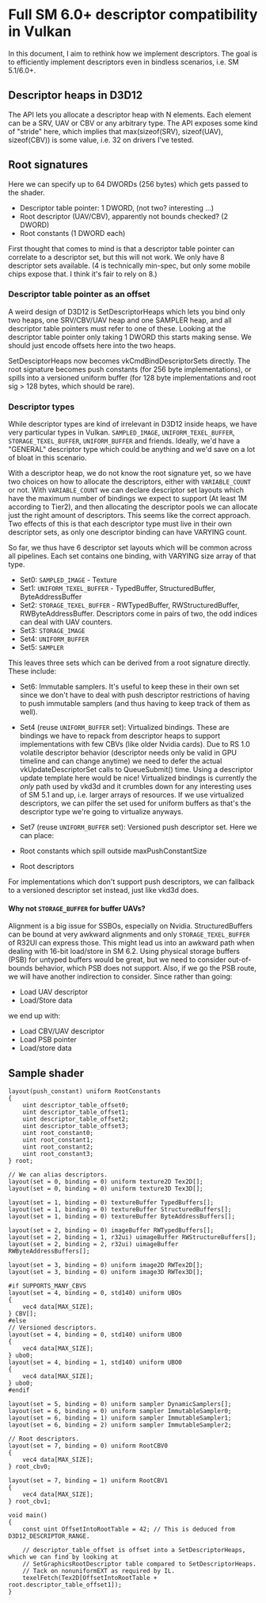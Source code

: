 # Full SM 6.0+ descriptor compatibility in Vulkan

In this document, I aim to rethink how we implement descriptors.
The goal is to efficiently implement descriptors even in bindless scenarios, i.e. SM 5.1/6.0+.

## Descriptor heaps in D3D12

The API lets you allocate a descriptor heap with N elements. Each element can be a SRV, UAV or CBV or any arbitrary type.
The API exposes some kind of "stride" here, which implies that max(sizeof(SRV), sizeof(UAV), sizeof(CBV)) is some value, i.e. 32 on drivers I've tested.

## Root signatures

Here we can specify up to 64 DWORDs (256 bytes) which gets passed to the shader.

- Descriptor table pointer: 1 DWORD, (not two? interesting ...)
- Root descriptor (UAV/CBV), apparently not bounds checked? (2 DWORD)
- Root constants (1 DWORD each)

First thought that comes to mind is that a descriptor table pointer can correlate to a descriptor set, but this will not work.
We only have 8 descriptor sets available. (4 is technically min-spec, but only some mobile chips expose that. I think it's fair to rely on 8.)

### Descriptor table pointer as an offset

A weird design of D3D12 is SetDescriptorHeaps which lets you bind only two heaps, one SRV/CBV/UAV heap and one SAMPLER heap, and all descriptor table pointers
must refer to one of these.
Looking at the descriptor table pointer only taking 1 DWORD this starts making sense. We should just encode offsets here into the two heaps.

SetDesciptorHeaps now becomes vkCmdBindDescriptorSets directly. The root signature becomes push constants (for 256 byte implementations),
or spills into a versioned uniform buffer (for 128 byte implementations and root sig > 128 bytes, which should be rare).

### Descriptor types

While descriptor types are kind of irrelevant in D3D12 inside heaps, we have very particular types in Vulkan.
`SAMPLED_IMAGE`, `UNIFORM_TEXEL_BUFFER`, `STORAGE_TEXEL_BUFFER`, `UNIFORM_BUFFER` and friends. Ideally, we'd have a "GENERAL" descriptor type which could be anything and we'd save on a lot of bloat in this scenario.

With a descriptor heap, we do not know the root signature yet, so we have two choices on how to allocate the descriptors, either with `VARIABLE_COUNT` or not.
With `VARIABLE_COUNT` we can declare descriptor set layouts which have the maximum number of bindings we expect to support (At least 1M according to Tier2),
and then allocating the descriptor pools we can allocate just the right amount of descriptors. This seems like the correct approach.
Two effects of this is that each descriptor type must live in their own descriptor sets, as only one descriptor binding can have VARYING count.

So far, we thus have 6 descriptor set layouts which will be common across all pipelines. Each set contains one binding, with VARYING size array of that type.

- Set0: `SAMPLED_IMAGE` - Texture
- Set1: `UNIFORM_TEXEL_BUFFER` - TypedBuffer, StructuredBuffer, ByteAddressBuffer
- Set2: `STORAGE_TEXEL_BUFFER` - RWTypedBuffer, RWStructuredBuffer, RWByteAddressBuffer. Descriptors come in pairs of two, the odd indices can deal with UAV counters.
- Set3: `STORAGE_IMAGE`
- Set4: `UNIFORM_BUFFER`
- Set5: `SAMPLER`

This leaves three sets which can be derived from a root signature directly. These include:

- Set6: Immutable samplers. It's useful to keep these in their own set since we don't have to deal with push descriptor restrictions of having to push immutable samplers
(and thus having to keep track of them as well).

- Set4 (reuse `UNIFORM_BUFFER` set): Virtualized bindings. These are bindings we have to repack from descriptor heaps to support implementations with few CBVs (like older Nvidia cards).
Due to RS 1.0 volatile descriptor behavior (descriptor needs only be valid in GPU timeline and can change anytime)
we need to defer the actual vkUpdateDescriptorSet calls to QueueSubmit() time. Using a descriptor update template here would be nice!
Virtualized bindings is currently the *only* path used by vkd3d and it crumbles down for any interesting uses of SM 5.1 and up, i.e. larger arrays of resources.
If we use virtualized descriptors, we can pilfer the set used for uniform buffers as that's the descriptor type we're going to virtualize anyways.

- Set7 (reuse `UNIFORM_BUFFER` set): Versioned push descriptor set. Here we can place:
- Root constants which spill outside maxPushConstantSize
- Root descriptors

For implementations which don't support push descriptors, we can fallback to a versioned descriptor set instead, just like vkd3d does.

#### Why not `STORAGE_BUFFER` for buffer UAVs?

Alignment is a big issue for SSBOs, especially on Nvidia. StructuredBuffers can be bound at very awkward alignments and only `STORAGE_TEXEL_BUFFER` of R32UI can express those.
This might lead us into an awkward path when dealing with 16-bit load/store in SM 6.2. Using physical storage buffers (PSB) for untyped buffers would be great, but we need to consider out-of-bounds behavior, which PSB does not support. Also, if we go the PSB route, we will have another indirection to consider. Since rather than going:

- Load UAV descriptor
- Load/Store data

we end up with:

- Load CBV/UAV descriptor
- Load PSB pointer
- Load/store data

## Sample shader

```
layout(push_constant) uniform RootConstants
{
	uint descriptor_table_offset0;
	uint descriptor_table_offset1;
	uint descriptor_table_offset2;
	uint descriptor_table_offset3;
	uint root_constant0;
	uint root_constant1;
	uint root_constant2;
	uint root_constant3;
} root;

// We can alias descriptors.
layout(set = 0, binding = 0) uniform texture2D Tex2D[];
layout(set = 0, binding = 0) uniform texture3D Tex3D[];

layout(set = 1, binding = 0) textureBuffer TypedBuffers[];
layout(set = 1, binding = 0) textureBuffer StructuredBuffers[];
layout(set = 1, binding = 0) textureBuffer ByteAddressBuffers[];

layout(set = 2, binding = 0) imageBuffer RWTypedBuffers[];
layout(set = 2, binding = 1, r32ui) uimageBuffer RWStructureBuffers[];
layout(set = 2, binding = 2, r32ui) uimageBuffer RWByteAddressBuffers[];

layout(set = 3, binding = 0) uniform image2D RWTex2D[];
layout(set = 3, binding = 0) uniform image3D RWTex3D[];

#if SUPPORTS_MANY_CBVS
layout(set = 4, binding = 0, std140) uniform UBOs
{
	vec4 data[MAX_SIZE];
} CBV[];
#else
// Versioned descriptors.
layout(set = 4, binding = 0, std140) uniform UBO0
{
	vec4 data[MAX_SIZE];
} ubo0;
layout(set = 4, binding = 1, std140) uniform UBO0
{
	vec4 data[MAX_SIZE];
} ubo0;
#endif

layout(set = 5, binding = 0) uniform sampler DynamicSamplers[];
layout(set = 6, binding = 0) uniform sampler ImmutableSampler0;
layout(set = 6, binding = 1) uniform sampler ImmutableSampler1;
layout(set = 6, binding = 2) uniform sampler ImmutableSampler2;

// Root descriptors.
layout(set = 7, binding = 0) uniform RootCBV0
{
	vec4 data[MAX_SIZE];
} root_cbv0;

layout(set = 7, binding = 1) uniform RootCBV1
{
	vec4 data[MAX_SIZE];
} root_cbv1;

void main()
{
	const uint OffsetIntoRootTable = 42; // This is deduced from D3D12_DESCRIPTOR_RANGE.

	// descriptor_table_offset is offset into a SetDescriptorHeaps, which we can find by looking at
	// SetGraphicsRootDescriptor table compared to SetDescriptorHeaps.
	// Tack on nonuniformEXT as required by IL.
	texelFetch(Tex2D[OffsetIntoRootTable + root.descriptor_table_offset1]);
}
